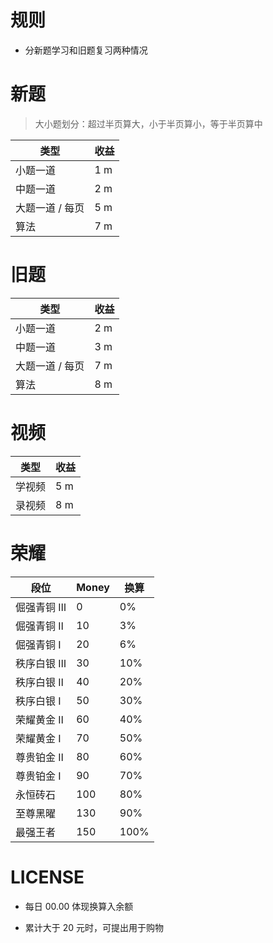 # 规则

- 分新题学习和旧题复习两种情况



# 新题

> 大小题划分：超过半页算大，小于半页算小，等于半页算中

| 类型            | 收益 |
| --------------- | ---- |
| 小题一道        | 1 m  |
| 中题一道        | 2 m  |
| 大题一道 / 每页 | 5 m  |
| 算法            | 7 m  |



# 旧题

| 类型            | 收益 |
| --------------- | ---- |
| 小题一道        | 2 m  |
| 中题一道        | 3 m  |
| 大题一道 / 每页 | 7 m  |
| 算法            | 8 m  |



# 视频

| 类型   | 收益 |
| ------ | ---- |
| 学视频 | 5 m  |
| 录视频 | 8 m  |



# 荣耀

| 段位       | Money | 换算 |
| ---------- | ----- | ---- |
| 倔强青铜 Ⅲ | 0     | 0%   |
| 倔强青铜 Ⅱ | 10    | 3%   |
| 倔强青铜 Ⅰ | 20    | 6%   |
| 秩序白银 Ⅲ | 30    | 10%  |
| 秩序白银 Ⅱ | 40    | 20%  |
| 秩序白银 Ⅰ | 50    | 30%  |
| 荣耀黄金 Ⅱ | 60    | 40%  |
| 荣耀黄金 Ⅰ | 70    | 50%  |
| 尊贵铂金 Ⅱ | 80    | 60%  |
| 尊贵铂金 Ⅰ | 90    | 70%  |
| 永恒砖石   | 100   | 80%  |
| 至尊黑曜   | 130   | 90%  |
| 最强王者   | 150   | 100% |





# LICENSE

- 每日 00.00 体现换算入余额

- 累计大于 20 元时，可提出用于购物